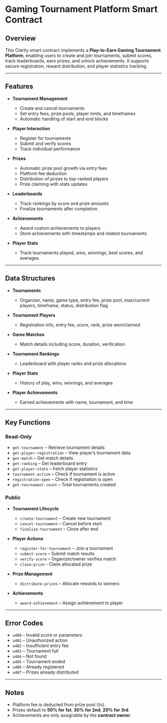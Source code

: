 # Gaming Tournament Platform Smart Contract

## Overview

This Clarity smart contract implements a **Play-to-Earn Gaming Tournament Platform**, enabling users to create and join tournaments, submit scores, track leaderboards, earn prizes, and unlock achievements. It supports secure registration, reward distribution, and player statistics tracking.

---

## Features

* **Tournament Management**

  * Create and cancel tournaments
  * Set entry fees, prize pools, player limits, and timeframes
  * Automatic handling of start and end blocks
* **Player Interaction**

  * Register for tournaments
  * Submit and verify scores
  * Track individual performance
* **Prizes**

  * Automatic prize pool growth via entry fees
  * Platform fee deduction
  * Distribution of prizes to top-ranked players
  * Prize claiming with stats updates
* **Leaderboards**

  * Track rankings by score and prize amounts
  * Finalize tournaments after completion
* **Achievements**

  * Award custom achievements to players
  * Store achievements with timestamps and related tournaments
* **Player Stats**

  * Track tournaments played, wins, winnings, best scores, and averages

---

## Data Structures

* **Tournaments**

  * Organizer, name, game type, entry fee, prize pool, max/current players, timeframe, status, distribution flag
* **Tournament Players**

  * Registration info, entry fee, score, rank, prize won/claimed
* **Game Matches**

  * Match details including score, duration, verification
* **Tournament Rankings**

  * Leaderboard with player ranks and prize allocations
* **Player Stats**

  * History of play, wins, winnings, and averages
* **Player Achievements**

  * Earned achievements with name, tournament, and time

---

## Key Functions

### Read-Only

* `get-tournament` – Retrieve tournament details
* `get-player-registration` – View player’s tournament data
* `get-match` – Get match details
* `get-ranking` – Get leaderboard entry
* `get-player-stats` – Fetch player statistics
* `tournament-active` – Check if tournament is active
* `registration-open` – Check if registration is open
* `get-tournament-count` – Total tournaments created

### Public

* **Tournament Lifecycle**

  * `create-tournament` – Create new tournament
  * `cancel-tournament` – Cancel before start
  * `finalize-tournament` – Close after end
* **Player Actions**

  * `register-for-tournament` – Join a tournament
  * `submit-score` – Submit match results
  * `verify-score` – Organizer/owner verifies match
  * `claim-prize` – Claim allocated prize
* **Prize Management**

  * `distribute-prizes` – Allocate rewards to winners
* **Achievements**

  * `award-achievement` – Assign achievement to player

---

## Error Codes

* `u400` – Invalid score or parameters
* `u401` – Unauthorized action
* `u402` – Insufficient entry fee
* `u403` – Tournament full
* `u404` – Not found
* `u405` – Tournament ended
* `u406` – Already registered
* `u407` – Prizes already distributed

---

## Notes

* Platform fee is deducted from prize pool (`5%`).
* Prizes default to **50% for 1st**, **30% for 2nd**, **20% for 3rd**.
* Achievements are only assignable by the **contract owner**.
